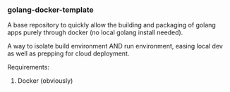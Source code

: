 ### golang-docker-template

A base repository to quickly allow the building and packaging of golang apps purely through docker (no local golang install needed).

A way to isolate build environment AND run environment, easing local dev as well as prepping for cloud deployment.

Requirements:
1. Docker (obviously)
